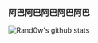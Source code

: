 ### 阿巴阿巴阿巴阿巴阿巴
![Rand0w's github stats](https://github-readme-stats.vercel.app/api?username=randowlh&show_icons=true&theme=tokyonight&count_private=true)
<!-- ![Top Langs](https://github-readme-stats.vercel.app/api/top-langs/?username=randowlh)  -->
<!--
**Randowlh/randowlh** is a ✨ _special_ ✨ repository because its `README.md` (this file) appears on your GitHub profile.

Here are some ideas to get you started:

- 🔭 I’m currently working on ...
- 🌱 I’m currently learning ...
- 👯 I’m looking to collaborate on ...
- 🤔 I’m looking for help with ...
- 💬 Ask me about ...
- 📫 How to reach me: ...
- 😄 Pronouns: ...
- ⚡ Fun fact: ...
-->
